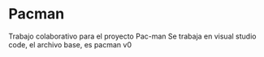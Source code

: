 # Pacman
Trabajo colaborativo para el proyecto Pac-man
Se trabaja en visual studio code, el archivo base, es pacman v0
